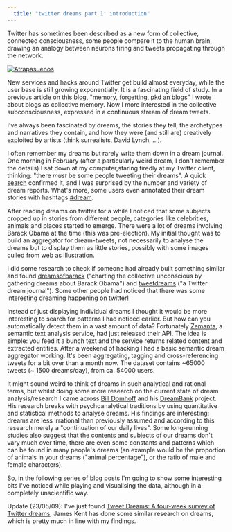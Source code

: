 ```yaml
---
  title: "twitter dreams part 1: introduction"
---
```


Twitter has sometimes been described as a new form of collective, connected consciousness, some people compare 
it to the human brain, drawing an analogy between neurons firing and tweets propagating through the network.

<a href="http://en.wikipedia.org/wiki/File:Atrapasuenos.jpg">
  <img src="http://upload.wikimedia.org/wikipedia/commons/thumb/d/d4/Atrapasuenos.jpg/250px-Atrapasuenos.jpg" alt="Atrapasuenos" class="left-img"/>
</a>

New services and hacks around Twitter get build almost everyday, while the user base is still growing exponentially.
It is a fascinating field of study. In a previous article on this blog, "[memory, forgetting, pkd an blogs](/2009/03/phil-k-dick.html)"
I wrote about blogs as collective memory. Now I more interested in the collective subconsciousness, expressed in a
continuous stream of dream tweets.

I've always been fascinated by dreams, the stories they tell, the archetypes and narratives they contain, and how they
were (and still are) creatively exploited by artists (think surrealists, David Lynch, ...).

I often remember my dreams but rarely write them down in a dream journal. One morning in February
(after a particularly weird dream, I don't remember the details) I sat down at my computer,staring tiredly at my
Twitter client, thinking: "there *must* be some people tweeting their dreams". A quick 
[search](http://search.twitter.com/search?q=had+dream) confirmed it, and I was surprised by the number
and variety of dream reports. What's more, some users even annotated their dream stories with
hashtags [#dream](http://hashtags.org/tag/dream).

After reading dreams on twitter for a while I noticed that some subjects cropped up in stories from different
people, categories like celebrities, animals and places started to emerge. There were a lot of dreams involving Barack
Obama at the time (this was pre-election). My initial thought was to build an aggregator for dream-tweets, not necessarily
to analyse the dreams but to display them as little stories, possibly with some images culled from web as illustration.

I did some research to check if someone had already built something similar and found [dreamsofbarack](http://dreamsofbarack.com/)
("charting the collective unconscious by gathering dreams about Barack Obama") and
[tweetdreams](http://tweetdreams.org/) ("a Twitter dream journal"). Some other people had noticed that
 there was some interesting dreaming happening on twitter!

Instead of just displaying individual dreams I thought it would be more interesting to search for patterns I
had noticed earlier. But how can you automatically detect them in a vast amount of data? Fortunately
[Zemanta](http://www.zemanta.com/), a semantic text analysis service, had just released their API. 
The idea is simple: you feed it a bunch text and the service returns related content and extracted entities. 
After a weekend of hacking I had a basic semantic dream aggregator working. It's been aggregating, tagging 
and cross-referencing tweets for a bit over than a month now. The dataset contains ~65000 tweets 
(~ 1500 dreams/day), from ca. 54000 users.

It might sound weird to think of dreams in such analytical and rational terms, but whilst doing some
more research on the current state of dream analysis/research I came across 
[Bill Domhoff](http://en.wikipedia.org/wiki/G._William_Domhoff) and his [DreamBank](http://dreambank.net/)
project. His research breaks with psychoanalytical traditions by using quantitative and statistical methods
to analyse dreams. His findings are interesting: dreams are less irrational than previously assumed and according to
this research merely a "continuation of our daily lives". Some long-running studies also suggest that the contents
and subjects of our dreams don't vary much over time, there are even some constants and patterns which can be found
in many people's dreams (an example would be the proportion of animals in your dreams ("animal percentage"), or the
ratio of male and female characters).

So, in the following series of blog posts I'm going to show some interesting bits I've noticed while
playing and visualising the data, although in a completely unscientific way.

Update (23/05/09): I've just found [Tweet Dreams: A four-week survey of Twitter dreams](http://www.dosenation.com/listing.php?id=6114),
James Kent has done some similar research on dreams, which is pretty much in line with my findings.

